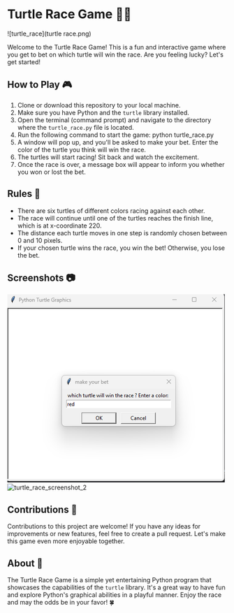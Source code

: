 # Turtle Race Game 🐢🏁

![turtle_race](turtle race.png)

Welcome to the Turtle Race Game! This is a fun and interactive game where you get to bet on which turtle will win the race. Are you feeling lucky? Let's get started!

## How to Play 🎮

1. Clone or download this repository to your local machine.
2. Make sure you have Python and the `turtle` library installed.
3. Open the terminal (command prompt) and navigate to the directory where the `turtle_race.py` file is located.
4. Run the following command to start the game:
    python turtle_race.py
5. A window will pop up, and you'll be asked to make your bet. Enter the color of the turtle you think will win the race.
6. The turtles will start racing! Sit back and watch the excitement.
7. Once the race is over, a message box will appear to inform you whether you won or lost the bet.

## Rules 📜

- There are six turtles of different colors racing against each other.
- The race will continue until one of the turtles reaches the finish line, which is at x-coordinate 220.
- The distance each turtle moves in one step is randomly chosen between 0 and 10 pixels.
- If your chosen turtle wins the race, you win the bet! Otherwise, you lose the bet.

## Screenshots 📷

![turtle_race_screenshot_1](starting.png)
![turtle_race_screenshot_2](https://example.com/screenshot_2.png)

## Contributions 🤝

Contributions to this project are welcome! If you have any ideas for improvements or new features, feel free to create a pull request. Let's make this game even more enjoyable together.

## About 🐢

The Turtle Race Game is a simple yet entertaining Python program that showcases the capabilities of the `turtle` library. It's a great way to have fun and explore Python's graphical abilities in a playful manner. Enjoy the race and may the odds be in your favor! 🍀
